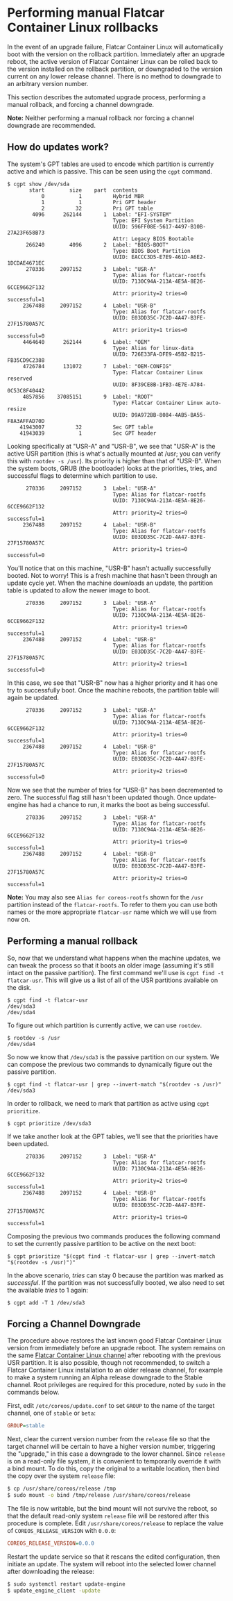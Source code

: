 # Performing manual Flatcar Container Linux rollbacks

In the event of an upgrade failure, Flatcar Container Linux will automatically boot with the version on the rollback partition. Immediately after an upgrade reboot, the active version of Flatcar Container Linux can be rolled back to the version installed on the rollback partition, or downgraded to the version current on any lower release channel. There is no method to downgrade to an arbitrary version number.

This section describes the automated upgrade process, performing a manual rollback, and forcing a channel downgrade.

**Note:** Neither performing a manual rollback nor forcing a channel downgrade are recommended.

## How do updates work?

The system's GPT tables are used to encode which partition is currently active and which is passive. This can be seen using the `cgpt` command.

```
$ cgpt show /dev/sda
       start        size    part  contents
           0           1          Hybrid MBR
           1           1          Pri GPT header
           2          32          Pri GPT table
        4096      262144       1  Label: "EFI-SYSTEM"
                                  Type: EFI System Partition
                                  UUID: 596FF08E-5617-4497-B10B-27A23F658B73
                                  Attr: Legacy BIOS Bootable
      266240        4096       2  Label: "BIOS-BOOT"
                                  Type: BIOS Boot Partition
                                  UUID: EACCC3D5-E7E9-461D-A6E2-1DCDAE4671EC
      270336     2097152       3  Label: "USR-A"
                                  Type: Alias for flatcar-rootfs
                                  UUID: 7130C94A-213A-4E5A-8E26-6CCE9662F132
                                  Attr: priority=2 tries=0 successful=1
     2367488     2097152       4  Label: "USR-B"
                                  Type: Alias for flatcar-rootfs
                                  UUID: E03DD35C-7C2D-4A47-B3FE-27F15780A57C
                                  Attr: priority=1 tries=0 successful=0
     4464640      262144       6  Label: "OEM"
                                  Type: Alias for linux-data
                                  UUID: 726E33FA-DFE9-45B2-B215-FB35CD9C2388
     4726784      131072       7  Label: "OEM-CONFIG"
                                  Type: Flatcar Container Linux reserved
                                  UUID: 8F39CE8B-1FB3-4E7E-A784-0C53C8F40442
     4857856    37085151       9  Label: "ROOT"
                                  Type: Flatcar Container Linux auto-resize
                                  UUID: D9A972BB-8084-4AB5-BA55-F8A3AFFAD70D
    41943007          32          Sec GPT table
    41943039           1          Sec GPT header
```

Looking specifically at "USR-A" and "USR-B", we see that "USR-A" is the active USR partition (this is what's actually mounted at /usr; you can verify this with `rootdev -s /usr`). Its priority is higher than that of "USR-B". When the system boots, GRUB (the bootloader) looks at the priorities, tries, and successful flags to determine which partition to use.

```
      270336     2097152       3  Label: "USR-A"
                                  Type: Alias for flatcar-rootfs
                                  UUID: 7130C94A-213A-4E5A-8E26-6CCE9662F132
                                  Attr: priority=2 tries=0 successful=1
     2367488     2097152       4  Label: "USR-B"
                                  Type: Alias for flatcar-rootfs
                                  UUID: E03DD35C-7C2D-4A47-B3FE-27F15780A57C
                                  Attr: priority=1 tries=0 successful=0
```

You'll notice that on this machine, "USR-B" hasn't actually successfully booted. Not to worry! This is a fresh machine that hasn't been through an update cycle yet. When the machine downloads an update, the partition table is updated to allow the newer image to boot.


```
      270336     2097152       3  Label: "USR-A"
                                  Type: Alias for flatcar-rootfs
                                  UUID: 7130C94A-213A-4E5A-8E26-6CCE9662F132
                                  Attr: priority=1 tries=0 successful=1
     2367488     2097152       4  Label: "USR-B"
                                  Type: Alias for flatcar-rootfs
                                  UUID: E03DD35C-7C2D-4A47-B3FE-27F15780A57C
                                  Attr: priority=2 tries=1 successful=0
```

In this case, we see that "USR-B" now has a higher priority and it has one try to successfully boot. Once the machine reboots, the partition table will again be updated.

```
      270336     2097152       3  Label: "USR-A"
                                  Type: Alias for flatcar-rootfs
                                  UUID: 7130C94A-213A-4E5A-8E26-6CCE9662F132
                                  Attr: priority=1 tries=0 successful=1
     2367488     2097152       4  Label: "USR-B"
                                  Type: Alias for flatcar-rootfs
                                  UUID: E03DD35C-7C2D-4A47-B3FE-27F15780A57C
                                  Attr: priority=2 tries=0 successful=0
```

Now we see that the number of tries for "USR-B" has been decremented to zero. The successful flag still hasn't been updated though. Once update-engine has had a chance to run, it marks the boot as being successful.

```
      270336     2097152       3  Label: "USR-A"
                                  Type: Alias for flatcar-rootfs
                                  UUID: 7130C94A-213A-4E5A-8E26-6CCE9662F132
                                  Attr: priority=1 tries=0 successful=1
     2367488     2097152       4  Label: "USR-B"
                                  Type: Alias for flatcar-rootfs
                                  UUID: E03DD35C-7C2D-4A47-B3FE-27F15780A57C
                                  Attr: priority=2 tries=0 successful=1
```

**Note:** You may also see `Alias for coreos-rootfs` shown for the `/usr` partition instead of the `flatcar-rootfs`. To refer to them you can use both names or the more appropriate `flatcar-usr` name which we will use from now on.

## Performing a manual rollback

So, now that we understand what happens when the machine updates, we can tweak the process so that it boots an older image (assuming it's still intact on the passive partition). The first command we'll use is `cgpt find -t flatcar-usr`. This will give us a list of all of the USR partitions available on the disk.

```
$ cgpt find -t flatcar-usr
/dev/sda3
/dev/sda4
```

To figure out which partition is currently active, we can use `rootdev`.

```
$ rootdev -s /usr
/dev/sda4
```

So now we know that `/dev/sda3` is the passive partition on our system. We can compose the previous two commands to dynamically figure out the passive partition.

```
$ cgpt find -t flatcar-usr | grep --invert-match "$(rootdev -s /usr)"
/dev/sda3
```

In order to rollback, we need to mark that partition as active using `cgpt prioritize`.


```
$ cgpt prioritize /dev/sda3
```

If we take another look at the GPT tables, we'll see that the priorities have been updated.

```
      270336     2097152       3  Label: "USR-A"
                                  Type: Alias for flatcar-rootfs
                                  UUID: 7130C94A-213A-4E5A-8E26-6CCE9662F132
                                  Attr: priority=2 tries=0 successful=1
     2367488     2097152       4  Label: "USR-B"
                                  Type: Alias for flatcar-rootfs
                                  UUID: E03DD35C-7C2D-4A47-B3FE-27F15780A57C
                                  Attr: priority=1 tries=0 successful=1

```

Composing the previous two commands produces the following command to set the currently passive partition to be active on the next boot:

```
$ cgpt prioritize "$(cgpt find -t flatcar-usr | grep --invert-match "$(rootdev -s /usr)")"
```

In the above scenario, _tries_ can stay 0 because the partition was marked as _successful_.
If the partition was not successfully booted, we also need to set the available _tries_ to 1 again:

```
$ cgpt add -T 1 /dev/sda3
```


## Forcing a Channel Downgrade

The procedure above restores the last known good Flatcar Container Linux version from immediately before an upgrade reboot. The system remains on the same [Flatcar Container Linux channel][relchans] after rebooting with the previous USR partition. It is also possible, though not recommended, to switch a Flatcar Container Linux installation to an older release channel, for example to make a system running an Alpha release downgrade to the Stable channel. Root privileges are required for this procedure, noted by `sudo` in the commands below.

First, edit `/etc/coreos/update.conf` to set `GROUP` to the name of the target channel, one of `stable` or `beta`:

```ini
GROUP=stable
```

Next, clear the current version number from the `release` file so that the target channel will be certain to have a higher version number, triggering the "upgrade," in this case a downgrade to the lower channel. Since `release` is on a read-only file system, it is convenient to temporarily override it with a bind mount. To do this, copy the original to a writable location, then bind the copy over the system `release` file:

```sh
$ cp /usr/share/coreos/release /tmp
$ sudo mount -o bind /tmp/release /usr/share/coreos/release
```

The file is now writable, but the bind mount will not survive the reboot, so that the default read-only system `release` file will be restored after this procedure is complete. Edit `/usr/share/coreos/release` to replace the value of `COREOS_RELEASE_VERSION` with `0.0.0`:

```ini
COREOS_RELEASE_VERSION=0.0.0
```

Restart the update service so that it rescans the edited configuration, then initiate an update. The system will reboot into the selected lower channel after downloading the release:

```sh
$ sudo systemctl restart update-engine
$ update_engine_client -update
```


[relchans]: switching-channels.md

